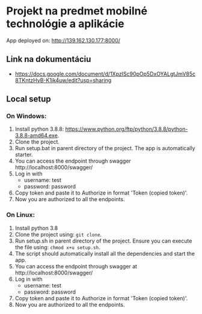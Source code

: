 # Projekt na predmet mobilné technológie a aplikácie

App deployed on: http://139.162.130.177:8000/

## Link na dokumentáciu

- https://docs.google.com/document/d/1XpzISc90pOp5DxOYALgtJmV85c8TKntzHyB-K1jk4uw/edit?usp=sharing

## Local setup

### On Windows:
1. Install python 3.8.8: https://www.python.org/ftp/python/3.8.8/python-3.8.8-amd64.exe.
2. Clone the project.
3. Run setup.bat in parent directory of the project. The app is automatically starter.
4. You can access the endpoint through swagger http://localhost:8000/swagger/
5. Log in with 
    -   username: test
    -   password: password
6. Copy token and paste it to Authorize in format 'Token (copied token)'.
7. Now you are authorized to all the endpoints.

### On Linux:
1. Install python 3.8
2. Clone the project using: `git clone`.
3. Run setup.sh in parent directory of the project. Ensure you can execute the file using: `chmod x+u setup.sh`. 
4. The script should automatically install all the dependencies and start the app.
5. You can access the endpoint through swagger at http://localhost:8000/swagger/
6. Log in with 
    -   username: test
    -   password: password
7. Copy token and paste it to Authorize in format 'Token (copied token)'.
8. Now you are authorized to all the endpoints.
